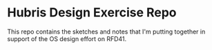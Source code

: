 # Hubris Design Exercise Repo

This repo contains the sketches and notes that I'm putting together in support
of the OS design effort on RFD41.
